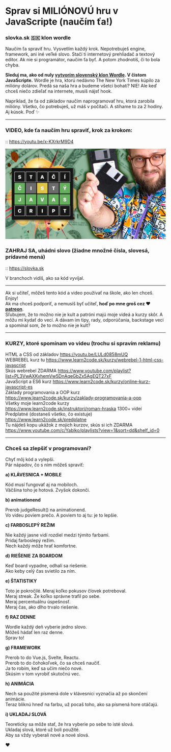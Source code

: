# Sprav si MILIÓNOVÚ hru v JavaScripte (naučím ťa!)
### slovka.sk 🇸🇰 klon wordle 

Naučím ťa spraviť hru. Vysvetlím každý krok. Nepotrebuješ engine, framework, ani iné veľké slovo. 
Stačí ti internetový prehliadač a textový editor.
Ak nie si programátor, naučím ťa byť. A potom zhodnotíš, či to bola chyba.

**Sleduj ma, ako od nuly [vytvorím slovenský klon Wordle](https://slovka.sk). V čistom JavaScripte.**
Wordle je hra, ktorú nedávno The New York Times kúpilo za milióny dolárov.
Predá sa naša hra a budeme všetci bohatí? NIE! Ale keď chceš niečo zdieľať na internete, musíš nájsť hook.  

Napríklad, že ťa od základov naučím naprogramovať hru, ktorá zarobila milióny.
Všetko, čo potrebuješ, už máš v počítači. A stíhame to za 2 hodiny. Aj kúsok. Poď ✨

---

### VIDEO, kde ťa naučím hru spraviť, krok za krokom:
  
:: https://youtu.be/x-KXrkrM9D4

[![youtube tutorial link](slovka_thumb.jpg)](https://youtu.be/x-KXrkrM9D4)
  
### ZAHRAJ SA, uhádni slovo (žiadne množné čísla, slovesá, prídavné mená)
  
:: https://slovka.sk

V branchoch vidíš, ako sa kód vyvíjal.

---

Ak si učiteľ, môžeš tento kód a video používať na škole, ako len chceš. Enjoy!  
Ak ma chceš podporiť, a nemusíš byť učiteľ, **hoď po mne groš cez ♥️ [patreon](https://www.patreon.com/yablko)**.  
Sľubujem, že to možno nie je kult a patróni majú moje videá a kurzy skôr. A môžu mi kydať do vecí. A dávam im tipy, rady, odporúčania, backstage veci a spomínal som, že to možno nie je kult? 

---

### KURZY, ktoré spomínam vo videu (trochu si spravím reklamu)
  
HTML a CSS od základov https://youtu.be/LULd0858mUQ  
WEBREBEL kurz tu https://www.learn2code.sk/kurzy/webrebel-1-html-css-javascript  
Skús webrebel ZDARMA https://www.youtube.com/playlist?list=PL3VwAXKvhemVw5DnAqeGbZx5AgEQT27xF  
JavaScript a ES6 kurz https://www.learn2code.sk/kurzy/online-kurz-javascript-es  
Základy programovania a OOP kurz https://www.learn2code.sk/kurzy/zaklady-programovania-a-oop  
Všetky moje learn2code kurzy https://www.learn2code.sk/instruktori/roman-hraska 1300+ videí  
Predplatné (dostaneš všetko, čo existuje) https://www.learn2code.sk/predplatne  
Tu nájdeš kopu ukážok z mojich kurzov, skús si ich ZDARMA https://www.youtube.com/c/Yablko/playlists?view=1&sort=dd&shelf_id=0

---

### Chceš sa zlepšiť v programovaní?  

Chyť môj kód a vylepši.  
Pár nápadov, čo s ním môžeš spraviť:  
  
**a) KLÁVESNICA + MOBILE**
  
Kód musí fungovať aj na mobiloch.    
Väčšina toho je hotová. Zvyšok dokonči.   
  
**b) animationend**  
  
Prerob judgeResult() na animationend.    
Vo videu poviem prečo. A poviem to aj tu: je to lepšie.    
  
**c) FARBOSLEPÝ REŽIM**  
  
Nie každý jasne vidí rozdiel medzi týmito farbami.  
Pridaj farboslepý režim.  
Nech každý môže hrať komfortne.  
    
**d) RIEŠENIE ZA BOARDOM**  
  
Keď board vypadne, odhalí sa riešenie.  
Ako keby celý čas svietilo za ním.  
  
**e) ŠTATISTIKY**  
  
Toto je pokročilé. Meraj koľko pokusov človek potreboval.  
Meraj streak. Že koľko správne trafil po sebe.  
Meraj percentuálnu úspešnosť.  
Meraj čas, ako dlho trvalo riešenie.  
  
**f) RAZ DENNE**  
  
Wordle každý deň vyberie jedno slovo.  
Môžeš hádať len raz denne.  
Sprav to!  
  
**g) FRAMEWORK**  
  
Prerob to do Vue.js, Svelte, Reactu.   
Prerob to do čohokoľvek, čo sa chceš naučiť.  
Ja to robím, keď sa učím niečo nové.  
Skúsim v tom vyrobiť skutočnú vec.  

**h) ANIMÁCIA**  

Nech sa použité písmená dole v klávesnici vyznačia až po skončení animácie.  
Teraz bliknú hneď na farbu, už pocaš toho, ako sa písmená hore otáčajú.  

**i) UKLADAJ SLOVÁ**  

Teoreticky sa môže stať, že hra vyberie po sebe to isté slová.  
Ukladaj slová, ktoré už boli použité.  
Aby sa vždy vyberali nové a nové slová.  
  
♥️
